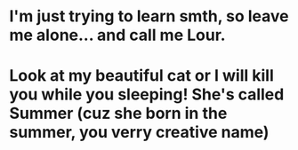 <h1>I'm just trying to learn smth, so leave me alone...  and call me Lour.</h1>
<h1>Look at my beautiful cat or I will kill you while you sleeping! She's called Summer (cuz she born in the summer, you verry creative name)</h1>
